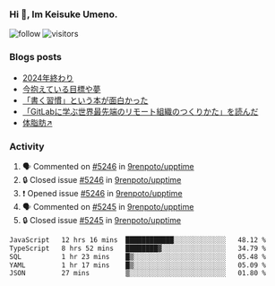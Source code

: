 ### Hi 👋, Im Keisuke Umeno.

<!--
**9renpoto/9renpoto** is a ✨ _special_ ✨ repository because its `README.md` (this file) appears on your GitHub profile.

Here are some ideas to get you started:

- 🔭 I’m currently working on ...
- 🌱 I’m currently learning ...
- 👯 I’m looking to collaborate on ...
- 🤔 I’m looking for help with ...
- 💬 Ask me about ...
- 📫 How to reach me: ...
- 😄 Pronouns: ...
- ⚡ Fun fact: ...
-->

![follow](https://img.shields.io/github/followers/9renpoto?label=Follow&style=social)
![visitors](https://komarev.com/ghpvc/?username=9renpoto&label=Profile%20views&color=0e75b6&style=flat)

### Blogs posts

<!-- BLOG-POST-LIST:START -->
- [2024年終わり](https://9renpoto.win/entry/2024/12/31/2024-end)
- [今抱えている目標や夢](https://9renpoto.win/entry/2024/12/02/objective)
- [「書く習慣」という本が面白かった](https://9renpoto.win/entry/2024/11/11/leave_a_feeling_sad)
- [「GitLabに学ぶ世界最先端のリモート組織のつくりかた」を読んだ](https://9renpoto.win/entry/2024/09/10/remote_organization)
- [体脂肪↗](https://9renpoto.win/entry/2024/08/12/gaining_fat)
<!-- BLOG-POST-LIST:END -->

### Activity

<!--START_SECTION:activity-->
1. 🗣 Commented on [#5246](https://github.com/9renpoto/upptime/issues/5246#issuecomment-2625118298) in [9renpoto/upptime](https://github.com/9renpoto/upptime)
2. 🔒 Closed issue [#5246](https://github.com/9renpoto/upptime/issues/5246) in [9renpoto/upptime](https://github.com/9renpoto/upptime)
3. ❗ Opened issue [#5246](https://github.com/9renpoto/upptime/issues/5246) in [9renpoto/upptime](https://github.com/9renpoto/upptime)
4. 🗣 Commented on [#5245](https://github.com/9renpoto/upptime/issues/5245#issuecomment-2624912815) in [9renpoto/upptime](https://github.com/9renpoto/upptime)
5. 🔒 Closed issue [#5245](https://github.com/9renpoto/upptime/issues/5245) in [9renpoto/upptime](https://github.com/9renpoto/upptime)
<!--END_SECTION:activity-->

<!--START_SECTION:waka-->

```txt
JavaScript   12 hrs 16 mins  ████████████░░░░░░░░░░░░░   48.12 %
TypeScript   8 hrs 52 mins   ████████▓░░░░░░░░░░░░░░░░   34.79 %
SQL          1 hr 23 mins    █▒░░░░░░░░░░░░░░░░░░░░░░░   05.48 %
YAML         1 hr 17 mins    █▒░░░░░░░░░░░░░░░░░░░░░░░   05.09 %
JSON         27 mins         ▒░░░░░░░░░░░░░░░░░░░░░░░░   01.80 %
```

<!--END_SECTION:waka-->
